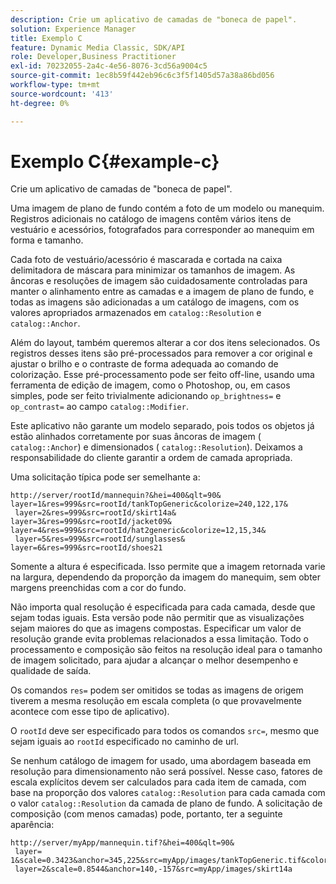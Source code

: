 ```yaml
---
description: Crie um aplicativo de camadas de "boneca de papel".
solution: Experience Manager
title: Exemplo C
feature: Dynamic Media Classic, SDK/API
role: Developer,Business Practitioner
exl-id: 70232055-2a4c-4e56-8076-3cd56a9004c5
source-git-commit: 1ec8b59f442eb96c6c3f5f1405d57a38a86bd056
workflow-type: tm+mt
source-wordcount: '413'
ht-degree: 0%

---
```


# Exemplo C{#example-c}

Crie um aplicativo de camadas de &quot;boneca de papel&quot;.

Uma imagem de plano de fundo contém a foto de um modelo ou manequim. Registros adicionais no catálogo de imagens contêm vários itens de vestuário e acessórios, fotografados para corresponder ao manequim em forma e tamanho.

Cada foto de vestuário/acessório é mascarada e cortada na caixa delimitadora de máscara para minimizar os tamanhos de imagem. As âncoras e resoluções de imagem são cuidadosamente controladas para manter o alinhamento entre as camadas e a imagem de plano de fundo, e todas as imagens são adicionadas a um catálogo de imagens, com os valores apropriados armazenados em `catalog::Resolution` e `catalog::Anchor`.

Além do layout, também queremos alterar a cor dos itens selecionados. Os registros desses itens são pré-processados para remover a cor original e ajustar o brilho e o contraste de forma adequada ao comando de colorização. Esse pré-processamento pode ser feito off-line, usando uma ferramenta de edição de imagem, como o Photoshop, ou, em casos simples, pode ser feito trivialmente adicionando `op_brightness=` e `op_contrast=` ao campo `catalog::Modifier`.

Este aplicativo não garante um modelo separado, pois todos os objetos já estão alinhados corretamente por suas âncoras de imagem ( `catalog::Anchor`) e dimensionados ( `catalog::Resolution`). Deixamos a responsabilidade do cliente garantir a ordem de camada apropriada.

Uma solicitação típica pode ser semelhante a:

```
http://server/rootId/mannequin?&hei=400&qlt=90&
layer=1&res=999&src=rootId/tankTopGeneric&colorize=240,122,17&
 layer=2&res=999&src=rootId/skirt14a&
layer=3&res=999&src=rootId/jacket09&
layer=4&res=999&src=rootId/hat2generic&colorize=12,15,34&
 layer=5&res=999&src=rootId/sunglasses&
layer=6&res=999&src=rootId/shoes21
```

Somente a altura é especificada. Isso permite que a imagem retornada varie na largura, dependendo da proporção da imagem do manequim, sem obter margens preenchidas com a cor do fundo.

Não importa qual resolução é especificada para cada camada, desde que sejam todas iguais. Esta versão pode não permitir que as visualizações sejam maiores do que as imagens compostas. Especificar um valor de resolução grande evita problemas relacionados a essa limitação. Todo o processamento e composição são feitos na resolução ideal para o tamanho de imagem solicitado, para ajudar a alcançar o melhor desempenho e qualidade de saída.

Os comandos `res=` podem ser omitidos se todas as imagens de origem tiverem a mesma resolução em escala completa (o que provavelmente acontece com esse tipo de aplicativo).

O `rootId` deve ser especificado para todos os comandos `src=`, mesmo que sejam iguais ao `rootId` especificado no caminho de url.

Se nenhum catálogo de imagem for usado, uma abordagem baseada em resolução para dimensionamento não será possível. Nesse caso, fatores de escala explícitos devem ser calculados para cada item de camada, com base na proporção dos valores `catalog::Resolution` para cada camada com o valor `catalog::Resolution` da camada de plano de fundo. A solicitação de composição (com menos camadas) pode, portanto, ter a seguinte aparência:

```
http://server/myApp/mannequin.tif?&hei=400&qlt=90&
 layer= 1&scale=0.3423&anchor=345,225&src=myApp/images/tankTopGeneric.tif&colorize=240,122,17&
 layer=2&scale=0.8544&anchor=140,-157&src=myApp/images/skirt14a
```
